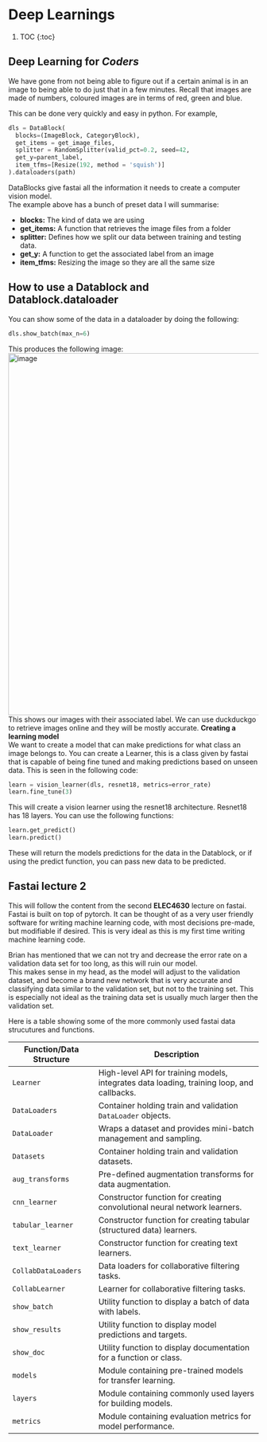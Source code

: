 # Deep Learnings
1. TOC
{:toc}

## Deep Learning for *Coders*  

We have gone from not being able to figure out if a certain animal is in an image to being able to do just that in a few minutes.
Recall that images are made of numbers, coloured images are in terms of red, green and blue.


This can be done very quickly and easy in python. For example,
```python
dls = DataBlock(
  blocks=(ImageBlock, CategoryBlock),
  get_items = get_image_files,
  splitter = RandomSplitter(valid_pct=0.2, seed=42,
  get_y=parent_label,
  item_tfms=[Resize(192, method = 'squish')]
).dataloaders(path)
```
DataBlocks give fastai all the information it needs to create a computer vision model.  
The example above has a bunch of preset data I will summarise:
* **blocks:** The kind of data we are using
* **get_items:** A function that retrieves the image files from a folder
* **splitter:** Defines how we split our data between training and testing data.
* **get_y:** A function to get the associated label from an image
* **item_tfms:** Resizing the image so they are all the same size


 ## How to use a Datablock and Datablock.dataloader
You can show some of the data in a dataloader by doing the following:
```python
dls.show_batch(max_n=6)
```
This produces the following image:
<img width="727" alt="image" src="https://github.com/josshsmith/josshsmith.github.io/assets/141536363/2d12ffbc-6d3e-452f-813a-9d7e7c1996da">
This shows our images with their associated label.
We can use duckduckgo to retrieve images online and they will be mostly accurate.
**Creating a learning model**  
We want to create a model that can make predictions for what class an image belongs to. You can create a Learner, this is a class given by fastai that is capable of being fine tuned and making predictions based on unseen data. This is seen in the following code:  
```python
learn = vision_learner(dls, resnet18, metrics=error_rate)
learn.fine_tune(3)
```
This will create a vision learner using the resnet18 architecture. Resnet18 has 18 layers. You can use the following functions:
```python
learn.get_predict()
learn.predict()
```
These will return the models predictions for the data in the Datablock, or if using the predict function, you can pass new data to be predicted.

## Fastai lecture 2
This will follow the content from the second **ELEC4630** lecture on fastai.  
Fastai is built on top of pytorch. It can be thought of as a very user friendly software for writing machine learning code, with most decisions pre-made, but modifiable if desired. This is very ideal as this is my first time writing machine learning code. 

Brian has mentioned that we can not try and decrease the error rate on a validation data set for too long, as this will ruin our model.  
This makes sense in my head, as the model will adjust to the validation dataset, and become a brand new network that is very accurate and classifying data similar to the validation set, but not to the training set. This is especially not ideal as the training data set is usually much larger then the validation set.  

Here is a table showing some of the more commonly used fastai data strucutures and functions.

| Function/Data Structure | Description                                                  |
|-------------------------|--------------------------------------------------------------|
| `Learner`               | High-level API for training models, integrates data loading, training loop, and callbacks. |
| `DataLoaders`           | Container holding train and validation `DataLoader` objects. |
| `DataLoader`            | Wraps a dataset and provides mini-batch management and sampling. |
| `Datasets`              | Container holding train and validation datasets.             |
| `aug_transforms`        | Pre-defined augmentation transforms for data augmentation.  |
| `cnn_learner`           | Constructor function for creating convolutional neural network learners. |
| `tabular_learner`       | Constructor function for creating tabular (structured data) learners. |
| `text_learner`          | Constructor function for creating text learners.              |
| `CollabDataLoaders`     | Data loaders for collaborative filtering tasks.              |
| `CollabLearner`         | Learner for collaborative filtering tasks.                   |
| `show_batch`            | Utility function to display a batch of data with labels.     |
| `show_results`          | Utility function to display model predictions and targets.   |
| `show_doc`              | Utility function to display documentation for a function or class. |
| `models`                | Module containing pre-trained models for transfer learning.  |
| `layers`                | Module containing commonly used layers for building models. |
| `metrics`               | Module containing evaluation metrics for model performance. |


  
